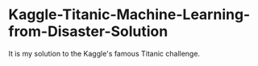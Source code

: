 # Kaggle-Titanic-Machine-Learning-from-Disaster-Solution
It is my solution to the Kaggle's famous Titanic challenge.
